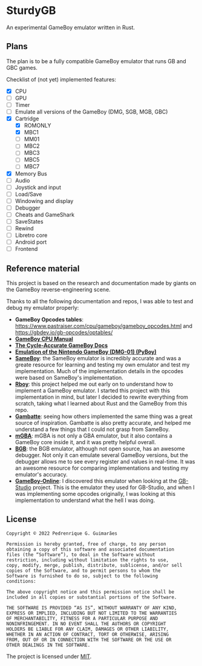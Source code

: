 # SturdyGB

An experimental GameBoy emulator written in Rust.

## Plans

The plan is to be a fully compatible GameBoy emulator that runs GB and GBC games.

Checklist of (not yet) implemented features:

- [x] CPU
- [ ] GPU
- [ ] Timer
- [ ] Emulate all versions of the GameBoy (DMG, SGB, MGB, GBC)
- [x] Cartridge
    - [x] ROMONLY
    - [x] MBC1
    - [ ] MM01
    - [ ] MBC2
    - [ ] MBC3
    - [ ] MBC5
    - [ ] MBC7
- [x] Memory Bus
- [ ] Audio
- [ ] Joystick and input
- [ ] Load/Save
- [ ] Windowing and display
- [ ] Debugger
- [ ] Cheats and GameShark
- [ ] SaveStates
- [ ] Rewind
- [ ] Libretro core
- [ ] Android port
- [ ] Frontend

## Reference material

This project is based on the research and documentation made by giants on the GameBoy reverse-engineering scene.

Thanks to all the following documentation and repos, I was able to test and debug my emulator properly:

- **GameBoy Opcodes tables**: https://www.pastraiser.com/cpu/gameboy/gameboy_opcodes.html and https://gbdev.io/gb-opcodes/optables/
- [**GameBoy CPU Manual**](http://marc.rawer.de/Gameboy/Docs/GBCPUman.pdf)
- [**The Cycle-Accurate GameBoy Docs**](https://github.com/geaz/emu-gameboy/blob/master/docs/The%20Cycle-Accurate%20Game%20Boy%20Docs.pdf)
- [**Emulation of the Nintendo GameBoy (DMG-01) (PyBoy)**](https://github.com/Baekalfen/PyBoy/blob/master/PyBoy.pdf)
- [**SameBoy**](https://github.com/LIJI32/SameBoy): the SameBoy emulator is incredibly accurate and was a greate resource for learning and testing my own emulator and test my implementation. Much of the implementation details in the opcodes were based on SameBoy's implementation.
- [**Rboy**](https://github.com/mvdnes/rboy): this project helped me out early on to understand how to implement a GameBoy emulator. I started this project with this implementation in mind, but later I decided to rewrite everything from scratch, taking what I learned about Rust and the GameBoy from this repo.
- [**Gambatte**](https://github.com/pokemon-speedrunning/gambatte-core): seeing how others implemented the same thing was a great source of inspiration. Gambatte is also pretty accurate, and helped me understand a few things that I could not grasp from SameBoy.
- [**mGBA**](https://github.com/mgba-emu/mgba): mGBA is not only a GBA emulator, but it also contains a GameBoy core inside it, and it was pretty helpful overall.
- [**BGB**](https://bgb.bircd.org/): the BGB emulator, although not open source, has an awesome debugger. Not only it can emulate several GameBoy versions, but the debugger allows me to see every register and values in real-time. It was an awesome resource for comparing implementations and testing my emulator's accuracy.
- [**GameBoy-Online**](https://github.com/taisel/GameBoy-Online): I discovered this emulator when looking at the [GB-Studio](https://github.com/chrismaltby/gb-studio) project. This is the emulator they used for GB-Studio, and when I was implementing some opcodes originally, I was looking at this implementation to understand what the hell I was doing.


## License

    Copyright © 2022 Pedrenrique G. Guimarães

    Permission is hereby granted, free of charge, to any person
    obtaining a copy of this software and associated documentation
    files (the “Software”), to deal in the Software without
    restriction, including without limitation the rights to use,
    copy, modify, merge, publish, distribute, sublicense, and/or sell
    copies of the Software, and to permit persons to whom the
    Software is furnished to do so, subject to the following
    conditions:

    The above copyright notice and this permission notice shall be
    included in all copies or substantial portions of the Software.

    THE SOFTWARE IS PROVIDED “AS IS”, WITHOUT WARRANTY OF ANY KIND,
    EXPRESS OR IMPLIED, INCLUDING BUT NOT LIMITED TO THE WARRANTIES
    OF MERCHANTABILITY, FITNESS FOR A PARTICULAR PURPOSE AND
    NONINFRINGEMENT. IN NO EVENT SHALL THE AUTHORS OR COPYRIGHT
    HOLDERS BE LIABLE FOR ANY CLAIM, DAMAGES OR OTHER LIABILITY,
    WHETHER IN AN ACTION OF CONTRACT, TORT OR OTHERWISE, ARISING
    FROM, OUT OF OR IN CONNECTION WITH THE SOFTWARE OR THE USE OR
    OTHER DEALINGS IN THE SOFTWARE.

The project is licensed under [MIT](LICENSE.md).
